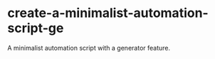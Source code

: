 # create-a-minimalist-automation-script-ge
A minimalist automation script with a generator feature.
